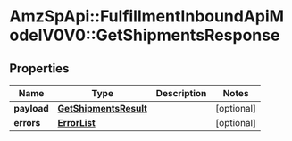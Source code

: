 # AmzSpApi::FulfillmentInboundApiModelV0V0::GetShipmentsResponse

## Properties
Name | Type | Description | Notes
------------ | ------------- | ------------- | -------------
**payload** | [**GetShipmentsResult**](GetShipmentsResult.md) |  | [optional] 
**errors** | [**ErrorList**](ErrorList.md) |  | [optional] 

